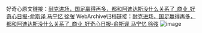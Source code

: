 好奇心原文链接：[耐克进场，国足赢得再多，都和阿迪达斯没什么关系了_商业_好奇心日报-俞斯译 马宁忆 徐弢](https://www.qdaily.com/articles/5127.html)
WebArchive归档链接：[耐克进场，国足赢得再多，都和阿迪达斯没什么关系了_商业_好奇心日报-俞斯译 马宁忆 徐弢](http://web.archive.org/web/20190623164006/https://www.qdaily.com/articles/5127.html)
![image](http://ww3.sinaimg.cn/large/007d5XDply1g3wgmankr1j30u08kyx6p)